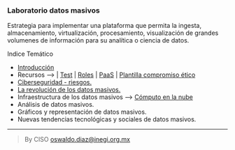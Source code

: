 ### Laboratorio datos masivos

Estrategia para implementar una plataforma que permita la ingesta, almacenamiento, virtualización, procesamiento, visualización de grandes volumenes de información para su analítica o ciencia de datos.

Indice Temático

- [Introducción](assets/introduccion.md)
- Recursos --> | [Test](assets/test.md) | [Roles](assets/Roles.md) | [PaaS](assets/PaaS.md) | [Plantilla compromiso ético](assets/Plantilla_compromiso_etico.md)
- [Ciberseguridad - riesgos.](assets/ciberseguridaddatosmasivos.md)
- [La revolución de los datos masivos.](assets/revoluciondatosmasivos.md)
- Infraestructura de los datos masivos --> [Cómputo en la nube](assets/computoenlanube.md)
- Análisis de datos masivos.
- Gráficos y representación de datos masivos.
- Nuevas tendencias tecnológicas y sociales de datos masivos.
  
____________________________________
> By CISO oswaldo.diaz@inegi.org.mx
